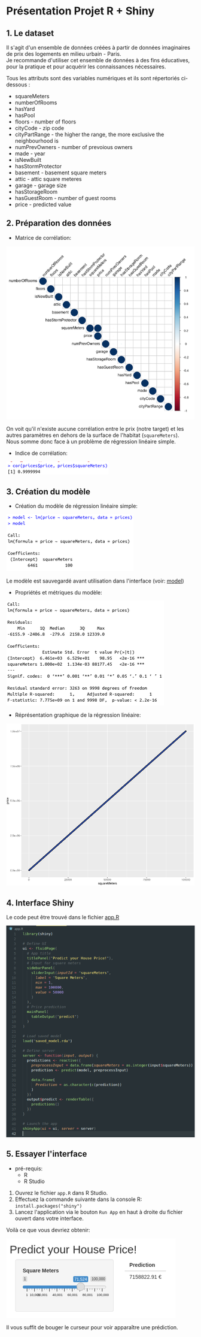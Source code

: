 # Présentation Projet R + Shiny

## 1. Le dataset

Il s'agit d'un ensemble de données créées à partir de données imaginaires de prix des logements en milieu urbain - Paris.   
Je recommande d'utiliser cet ensemble de données à des fins éducatives, pour la pratique et pour acquérir les connaissances nécessaires.    

Tous les attributs sont des variables numériques et ils sont répertoriés ci-dessous :

- squareMeters
- numberOfRooms
- hasYard
- hasPool
- floors - number of floors
- cityCode - zip code
- cityPartRange - the higher the range, the more exclusive the neighbourhood is
- numPrevOwners - number of prevoious owners
- made - year
- isNewBuilt
- hasStormProtector
- basement - basement square meters
- attic - attic square meteres
- garage - garage size
- hasStorageRoom
- hasGuestRoom - number of guest rooms
- price - predicted value

## 2. Préparation des données

- Matrice de corrélation:    

![matriceConfusion](data/matrice_confusion.png)

On voit qu'il n'existe aucune corrélation entre le prix (notre target) et les autres paramètres en dehors de la surface de l'habitat (`squareMeters`).  
Nous somme donc face à un problème de régression linéaire simple.


- Indice de corrélation:

![indiceCorrélation](data/corr.png)

## 3. Création du modèle

- Création du modèle de régression linéaire simple:

![creaModel](data/modelR.png)

Le modèle est sauvegardé avant utilisation dans l'interface (voir: [model](saved_model.rda))

- Propriétés et métriques du modèle:

![summaryModel](data/model_summary.png)

- Réprésentation graphique de la régression linéaire:

![plotModel](data/plot_model.png)

## 4. Interface Shiny

Le code peut être trouvé dans le fichier [app.R](app.R)

![shinyApp](data/app_shiny.png)

## 5. Essayer l'interface

- pré-requis:
    - R 
    - R Studio

1. Ouvrez le fichier `app.R` dans R Studio.
2. Effectuez la commande suivante dans la console R: `install.packages("shiny")`
3. Lancez l'application via le bouton `Run App` en haut à droite du fichier ouvert dans votre interface.

Voilà ce que vous devriez obtenir:

![shinyAppInterface](data/shiny_app_interface.png)

Il vous suffit de bouger le curseur pour voir apparaître une prédiction.
